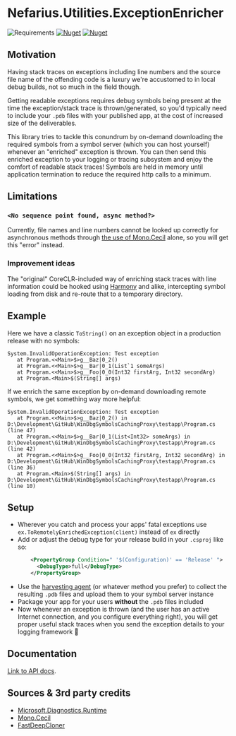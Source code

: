 ﻿# Nefarius.Utilities.ExceptionEnricher

![Requirements](https://img.shields.io/badge/Requires-.NET%20%3E%3D8.0-blue.svg)
[![Nuget](https://img.shields.io/nuget/v/Nefarius.Utilities.ExceptionEnricher)](https://www.nuget.org/packages/Nefarius.Utilities.ExceptionEnricher/)
[![Nuget](https://img.shields.io/nuget/dt/Nefarius.Utilities.ExceptionEnricher)](https://www.nuget.org/packages/Nefarius.Utilities.ExceptionEnricher/)

## Motivation

Having stack traces on exceptions including line numbers and the source file name of the offending code is a luxury
we're accustomed to in local debug builds, not so much in the field though.

Getting readable exceptions requires debug symbols being present at the time the exception/stack trace is
thrown/generated, so you'd typically need to include your `.pdb` files with your published app, at the cost of increased
size of the deliverables.

This library tries to tackle this conundrum by on-demand downloading the required symbols from a symbol server (which
you can host yourself) whenever an "enriched" exception is thrown.
You can then send this enriched exception to your logging or tracing subsystem and enjoy the comfort of readable stack
traces!
Symbols are held in memory until application termination to reduce the required http calls to a minimum.

## Limitations

### `<No sequence point found, async method?>`

Currently, file names and line numbers cannot be looked up correctly for asynchronous methods
through [the use of Mono.Cecil](https://github.com/jbevain/cecil/issues/805) alone, so you will get this "error"
instead.

### Improvement ideas

The "original" CoreCLR-included way of enriching stack traces with line information could be hooked
using [Harmony](https://github.com/pardeike/Harmony) and alike, intercepting symbol loading from disk and re-route that
to a temporary directory.

## Example

Here we have a classic `ToString()` on an exception object in a production release with no symbols:

```text
System.InvalidOperationException: Test exception
   at Program.<<Main>$>g__Baz|0_2()
   at Program.<<Main>$>g__Bar|0_1(List`1 someArgs)
   at Program.<<Main>$>g__Foo|0_0(Int32 firstArg, Int32 secondArg)
   at Program.<Main>$(String[] args)
```

If we enrich the same exception by on-demand downloading remote symbols, we get something way more helpful:

```text
System.InvalidOperationException: Test exception
   at Program.<<Main>$>g__Baz|0_2() in D:\Development\GitHub\WinDbgSymbolsCachingProxy\testapp\Program.cs (line 47)
   at Program.<<Main>$>g__Bar|0_1(List<Int32> someArgs) in D:\Development\GitHub\WinDbgSymbolsCachingProxy\testapp\Program.cs (line 42)
   at Program.<<Main>$>g__Foo|0_0(Int32 firstArg, Int32 secondArg) in D:\Development\GitHub\WinDbgSymbolsCachingProxy\testapp\Program.cs (line 36)
   at Program.<Main>$(String[] args) in D:\Development\GitHub\WinDbgSymbolsCachingProxy\testapp\Program.cs (line 10)
```

## Setup

- Wherever you catch and process your apps' fatal exceptions use `ex.ToRemotelyEnrichedException(client)` instead of
  `ex` directly
- Add or adjust the debug type for your release build in your `.csproj` like so:
    ```xml
        <PropertyGroup Condition=" '$(Configuration)' == 'Release' ">
          <DebugType>full</DebugType>
        </PropertyGroup>
    ```
- Use the [harvesting agent](../agent) (or whatever method you prefer) to collect the resulting `.pdb` files and upload
  them to your symbol server instance
- Package your app for your users **without** the `.pdb` files included
- Now whenever an exception is thrown (and the user has an active Internet connection, and you configure everything
  right), you will get proper useful stack traces when you send the exception details to your logging framework 💪

## Documentation

[Link to API docs](../docs/index.md).

## Sources & 3rd party credits

- [Microsoft.Diagnostics.Runtime](https://github.com/microsoft/clrmd)
- [Mono.Cecil](https://www.mono-project.com/docs/tools+libraries/libraries/Mono.Cecil/)
- [FastDeepCloner](https://github.com/AlenToma/FastDeepCloner)
